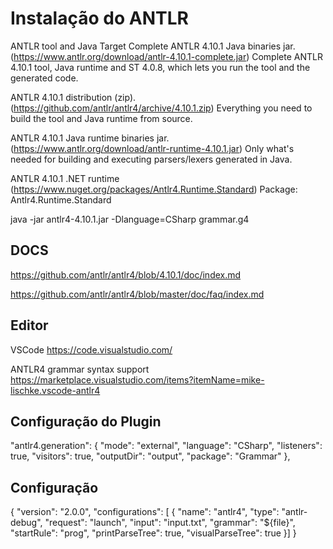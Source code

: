 # Instalação do ANTLR


ANTLR tool and Java Target
Complete ANTLR 4.10.1 Java binaries jar.  (https://www.antlr.org/download/antlr-4.10.1-complete.jar)
Complete ANTLR 4.10.1 tool, Java runtime and ST 4.0.8, which lets you run the tool and the generated code.

ANTLR 4.10.1 distribution (zip). (https://github.com/antlr/antlr4/archive/4.10.1.zip)
Everything you need to build the tool and Java runtime from source.

ANTLR 4.10.1 Java runtime binaries jar. (https://www.antlr.org/download/antlr-runtime-4.10.1.jar)
Only what's needed for building and executing parsers/lexers generated in Java.


ANTLR 4.10.1 .NET runtime (https://www.nuget.org/packages/Antlr4.Runtime.Standard)
Package: Antlr4.Runtime.Standard

java -jar antlr4-4.10.1.jar -Dlanguage=CSharp grammar.g4


## DOCS
https://github.com/antlr/antlr4/blob/4.10.1/doc/index.md

https://github.com/antlr/antlr4/blob/master/doc/faq/index.md


## Editor

VSCode 
https://code.visualstudio.com/

ANTLR4 grammar syntax support
https://marketplace.visualstudio.com/items?itemName=mike-lischke.vscode-antlr4



## Configuração do Plugin

"antlr4.generation": {
        "mode": "external",
        "language": "CSharp",
        "listeners": true,
        "visitors": true, 
        "outputDir": "output",
        "package": "Grammar"
    },


## Configuração

{
    "version": "2.0.0",
    "configurations": [
        {
        "name": "antlr4",
        "type": "antlr-debug",
        "request": "launch",
        "input": "input.txt",
        "grammar": "${file}",
        "startRule": "prog",
        "printParseTree": true,
        "visualParseTree": true
    }]
}